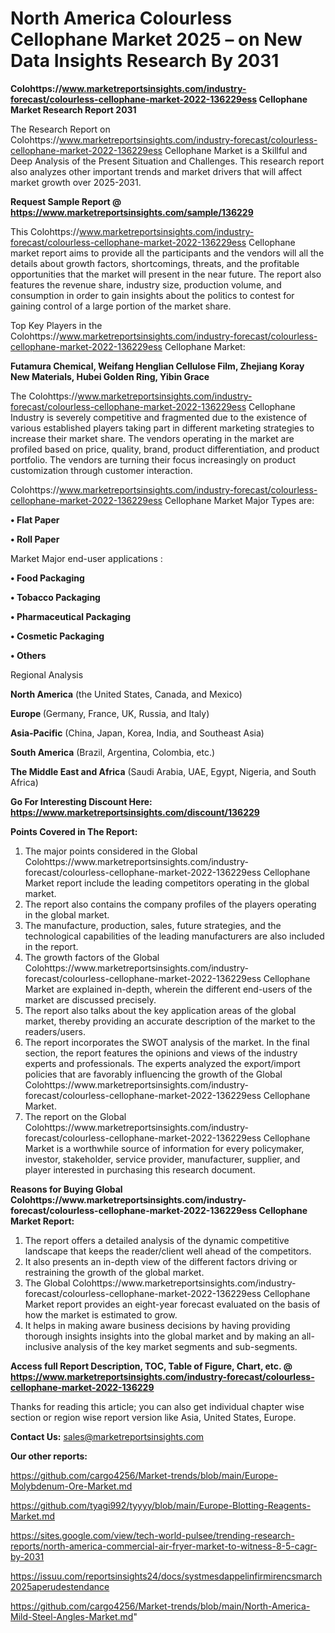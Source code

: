 # North America Colourless Cellophane Market 2025 – on New Data Insights Research By 2031

<strong>Colohttps://www.marketreportsinsights.com/industry-forecast/colourless-cellophane-market-2022-136229ess Cellophane Market Research Report 2031</strong>

The Research Report on Colohttps://www.marketreportsinsights.com/industry-forecast/colourless-cellophane-market-2022-136229ess Cellophane Market is a Skillful and Deep Analysis of the Present Situation and Challenges. This research report also analyzes other important trends and market drivers that will affect market growth over 2025-2031.

<strong>Request Sample Report @ <a href=https://www.marketreportsinsights.com/sample/136229>https://www.marketreportsinsights.com/sample/136229</a></strong>

This Colohttps://www.marketreportsinsights.com/industry-forecast/colourless-cellophane-market-2022-136229ess Cellophane market report aims to provide all the participants and the vendors will all the details about growth factors, shortcomings, threats, and the profitable opportunities that the market will present in the near future. The report also features the revenue share, industry size, production volume, and consumption in order to gain insights about the politics to contest for gaining control of a large portion of the market share.

Top Key Players in the Colohttps://www.marketreportsinsights.com/industry-forecast/colourless-cellophane-market-2022-136229ess Cellophane Market:

<strong>Futamura Chemical, Weifang Henglian Cellulose Film, Zhejiang Koray New Materials, Hubei Golden Ring, Yibin Grace</strong>

The Colohttps://www.marketreportsinsights.com/industry-forecast/colourless-cellophane-market-2022-136229ess Cellophane Industry is severely competitive and fragmented due to the existence of various established players taking part in different marketing strategies to increase their market share. The vendors operating in the market are profiled based on price, quality, brand, product differentiation, and product portfolio. The vendors are turning their focus increasingly on product customization through customer interaction.

Colohttps://www.marketreportsinsights.com/industry-forecast/colourless-cellophane-market-2022-136229ess Cellophane Market Major Types are:

<strong>• Flat Paper

• Roll Paper</strong>

Market Major end-user applications :

<strong>• Food Packaging

• Tobacco Packaging

• Pharmaceutical Packaging

• Cosmetic Packaging

• Others</strong>

Regional Analysis

</u><strong><b>North America</b></strong> (the United States, Canada, and Mexico)

<strong><b>Europe </b></strong>(Germany, France, UK, Russia, and Italy)

<strong><b>Asia-Pacific</b></strong> (China, Japan, Korea, India, and Southeast Asia)

<strong><b>South America</b></strong> (Brazil, Argentina, Colombia, etc.)

<strong><b>The Middle East and Africa</b></strong> (Saudi Arabia, UAE, Egypt, Nigeria, and South Africa)

<strong>Go For Interesting Discount Here: <a href=https://www.marketreportsinsights.com/discount/136229>https://www.marketreportsinsights.com/discount/136229</a></strong>

<strong>Points Covered in The Report:</strong>
<ol>
  <li>The major points considered in the Global Colohttps://www.marketreportsinsights.com/industry-forecast/colourless-cellophane-market-2022-136229ess Cellophane Market report include the leading competitors operating in the global market.</li>
  <li>The report also contains the company profiles of the players operating in the global market.</li>
  <li>The manufacture, production, sales, future strategies, and the technological capabilities of the leading manufacturers are also included in the report.</li>
  <li>The growth factors of the Global Colohttps://www.marketreportsinsights.com/industry-forecast/colourless-cellophane-market-2022-136229ess Cellophane Market are explained in-depth, wherein the different end-users of the market are discussed precisely.</li>
  <li>The report also talks about the key application areas of the global market, thereby providing an accurate description of the market to the readers/users.</li>
  <li>The report incorporates the SWOT analysis of the market. In the final section, the report features the opinions and views of the industry experts and professionals. The experts analyzed the export/import policies that are favorably influencing the growth of the Global Colohttps://www.marketreportsinsights.com/industry-forecast/colourless-cellophane-market-2022-136229ess Cellophane Market.</li>
  <li>The report on the Global Colohttps://www.marketreportsinsights.com/industry-forecast/colourless-cellophane-market-2022-136229ess Cellophane Market is a worthwhile source of information for every policymaker, investor, stakeholder, service provider, manufacturer, supplier, and player interested in purchasing this research document.</li>
</ol>
<strong>Reasons for Buying Global Colohttps://www.marketreportsinsights.com/industry-forecast/colourless-cellophane-market-2022-136229ess Cellophane Market Report:</strong>

<ol>
  <li>The report offers a detailed analysis of the dynamic competitive landscape that keeps the reader/client well ahead of the competitors.</li>
  <li>It also presents an in-depth view of the different factors driving or restraining the growth of the global market.</li>
  <li>The Global Colohttps://www.marketreportsinsights.com/industry-forecast/colourless-cellophane-market-2022-136229ess Cellophane Market report provides an eight-year forecast evaluated on the basis of how the market is estimated to grow.</li>
  <li>It helps in making aware business decisions by having providing thorough insights insights into the global market and by making an all-inclusive analysis of the key market segments and sub-segments.</li>
</ol>
<strong>Access full Report Description, TOC, Table of Figure, Chart, etc. @ <a href=https://www.marketreportsinsights.com/industry-forecast/colourless-cellophane-market-2022-136229>https://www.marketreportsinsights.com/industry-forecast/colourless-cellophane-market-2022-136229</a></strong>


Thanks for reading this article; you can also get individual chapter wise section or region wise report version like Asia, United States, Europe.

<strong>Contact Us:</strong>
sales@marketreportsinsights.com

<strong>Our other reports:</strong>

<a href=https://github.com/cargo4256/Market-trends/blob/main/Europe-Molybdenum-Ore-Market.md>https://github.com/cargo4256/Market-trends/blob/main/Europe-Molybdenum-Ore-Market.md</a>

<a href=https://github.com/tyagi992/tyyyy/blob/main/Europe-Blotting-Reagents-Market.md>https://github.com/tyagi992/tyyyy/blob/main/Europe-Blotting-Reagents-Market.md</a>

<a href=https://sites.google.com/view/tech-world-pulsee/trending-research-reports/north-america-commercial-air-fryer-market-to-witness-8-5-cagr-by-2031>https://sites.google.com/view/tech-world-pulsee/trending-research-reports/north-america-commercial-air-fryer-market-to-witness-8-5-cagr-by-2031</a>

<a href=https://issuu.com/reportsinsights24/docs/systmesdappelinfirmirencsmarch2025aperudestendance>https://issuu.com/reportsinsights24/docs/systmesdappelinfirmirencsmarch2025aperudestendance</a>

<a href=https://github.com/cargo4256/Market-trends/blob/main/North-America-Mild-Steel-Angles-Market.md>https://github.com/cargo4256/Market-trends/blob/main/North-America-Mild-Steel-Angles-Market.md</a>"
